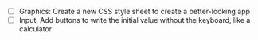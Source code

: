 - [ ] Graphics: Create a new CSS style sheet to create a better-looking app
- [ ] Input: Add buttons to write the initial value without the keyboard, like a calculator
